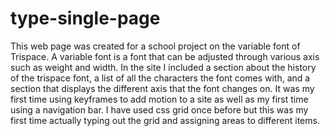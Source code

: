 # type-single-page
 
This web page was created for a school project on the variable font of Trispace. A variable font is a font that can be adjusted through various axis such as weight and width. In the site I included a section about the history of the trispace font, a list of all the characters the font comes with, and a section that displays the different axis that the font changes on. It was my first time using keyframes to add motion to a site as well as my first time using a navigation bar. I have used css grid once before but this was my first time actually typing out the grid and assigning areas to different items. 